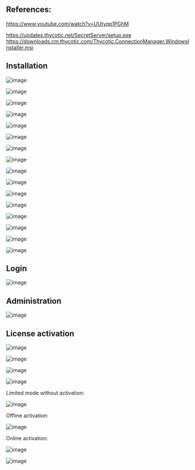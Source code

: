 ## References:

https://www.youtube.com/watch?v=UUtyqp1PGhM

https://updates.thycotic.net/SecretServer/setup.exe
https://downloads.cm.thycotic.com/Thycotic.ConnectionManager.WindowsInstaller.msi

## Installation

![image](https://github.com/joetanx/delinea-secret-server/assets/90442032/8bf06ff9-0e92-4941-9f18-83b46740ea1c)

![image](https://github.com/joetanx/delinea-secret-server/assets/90442032/f381f13b-9dee-483a-87e4-4e33a830734b)

![image](https://github.com/joetanx/delinea-secret-server/assets/90442032/ee6c3b4c-ab93-4408-86c2-daf8a96faae7)

![image](https://github.com/joetanx/delinea-secret-server/assets/90442032/e721fcec-04ee-4c6b-bceb-c6fa7ad8ffe5)

![image](https://github.com/joetanx/delinea-secret-server/assets/90442032/76bb4838-1def-4102-bc78-0b4adbc2789c)

![image](https://github.com/joetanx/delinea-secret-server/assets/90442032/910e5306-6d53-46b3-863a-51b6d1edb9c5)

![image](https://github.com/joetanx/delinea-secret-server/assets/90442032/712ebf6d-fa04-4295-963e-75202c6955d6)

![image](https://github.com/joetanx/delinea-secret-server/assets/90442032/65e1dcef-24a2-446b-b1f2-71601869f1cd)

![image](https://github.com/joetanx/delinea-secret-server/assets/90442032/d33be52d-e959-4cc6-a49b-9b28543c27b9)

![image](https://github.com/joetanx/delinea-secret-server/assets/90442032/60dcd95e-9117-478b-b0bc-c7542be43ae5)

![image](https://github.com/joetanx/delinea-secret-server/assets/90442032/0c87e369-3a5e-48aa-bab4-5aa980397a05)

![image](https://github.com/joetanx/delinea-secret-server/assets/90442032/23e437f0-9f55-4b9f-b2ee-2788181b959a)

![image](https://github.com/joetanx/delinea-secret-server/assets/90442032/bb535c24-afac-448e-b7f5-9e2c45d311bc)

![image](https://github.com/joetanx/delinea-secret-server/assets/90442032/6a5cb972-42c7-4dad-a1de-99e70830aff6)

![image](https://github.com/joetanx/delinea-secret-server/assets/90442032/ca5e4868-ab5c-48eb-a4ff-4ddb0b35c4fc)

![image](https://github.com/joetanx/delinea-secret-server/assets/90442032/acf2ee3a-7b63-47b8-8ce4-1629d16880e1)

## Login

![image](https://github.com/joetanx/delinea-secret-server/assets/90442032/2dbb639b-dd2d-4ab8-b04a-7c6ac79309fb)

## Administration

![image](https://github.com/joetanx/delinea-secret-server/assets/90442032/e557a56a-4f0c-40e0-931d-2b7be227d3a0)

## License activation

![image](https://github.com/joetanx/delinea-secret-server/assets/90442032/e3607d5d-1a19-45af-8a4d-abcada0d877a)

![image](https://github.com/joetanx/delinea-secret-server/assets/90442032/3c1a95a6-dd8f-4c9f-a4d9-882679573314)

![image](https://github.com/joetanx/delinea-secret-server/assets/90442032/6522db62-21d6-4fc9-ab92-4f85290061f1)

![image](https://github.com/joetanx/delinea-secret-server/assets/90442032/b33e0ec3-0683-424a-9ecf-f657299116fb)

Limited mode without activation:

![image](https://github.com/joetanx/delinea-secret-server/assets/90442032/e1741ccf-daf2-4498-81db-8fdbcf378d9e)

Offline activation:

![image](https://github.com/joetanx/delinea-secret-server/assets/90442032/2567b3c3-f640-4f55-b6d7-ea909d4782bf)

Online activation:

![image](https://github.com/joetanx/delinea-secret-server/assets/90442032/f8142aeb-5dfc-484a-831a-4819a746a8fd)

![image](https://github.com/joetanx/delinea-secret-server/assets/90442032/25801784-3cc4-48bc-86dd-fd5fab9b947c)

